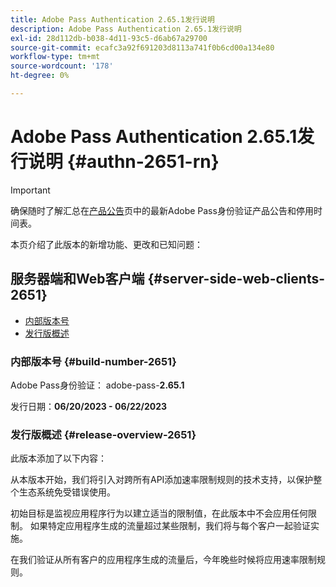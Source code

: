 ```yaml
---
title: Adobe Pass Authentication 2.65.1发行说明
description: Adobe Pass Authentication 2.65.1发行说明
exl-id: 28d112db-b038-4d11-93c5-d6ab67a29700
source-git-commit: ecafc3a92f691203d8113a741f0b6cd00a134e80
workflow-type: tm+mt
source-wordcount: '178'
ht-degree: 0%

---
```


# Adobe Pass Authentication 2.65.1发行说明 {#authn-2651-rn}

>[!IMPORTANT]
>
> 确保随时了解汇总在[产品公告](/help/authentication/product-announcements.md)页中的最新Adobe Pass身份验证产品公告和停用时间表。

本页介绍了此版本的新增功能、更改和已知问题：

## 服务器端和Web客户端 {#server-side-web-clients-2651}

* [内部版本号](#build-number-2651)
* [发行版概述](#release-overview-2651)

### 内部版本号 {#build-number-2651}

Adobe Pass身份验证： adobe-pass-**2.65.1**

发行日期：**06/20/2023 - 06/22/2023**

### 发行版概述 {#release-overview-2651}

此版本添加了以下内容：

从本版本开始，我们将引入对跨所有API添加速率限制规则的技术支持，以保护整个生态系统免受错误使用。

初始目标是监视应用程序行为以建立适当的限制值，在此版本中不会应用任何限制。 如果特定应用程序生成的流量超过某些限制，我们将与每个客户一起验证实施。

在我们验证从所有客户的应用程序生成的流量后，今年晚些时候将应用速率限制规则。
